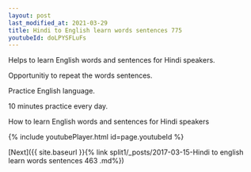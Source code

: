 ```yaml
---
layout: post
last_modified_at: 2021-03-29
title: Hindi to English learn words sentences 775 
youtubeId: doLPYSFLuFs
---
```

 
 
Helps to learn English words and sentences for Hindi speakers.

Opportunitiy to repeat the words sentences. 

Practice English language. 
 
10 minutes practice every day. 
 
How to learn English words and sentences for Hindi speakers 
 
{% include youtubePlayer.html id=page.youtubeId %}
 
 
[Next]({{ site.baseurl }}{% link  split1/_posts/2017-03-15-Hindi to english learn words sentences 463 .md%})
 
